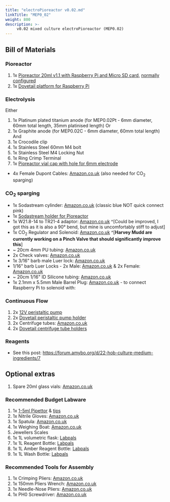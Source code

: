 ```yaml
---
title: "electroPioreactor v0.02.md"
linkTitle: "MEP0_02"
weight: 800
description: >-
     v0.02 mixed culture electroPioreactor (MEP0.02)
---
```


## Bill of Materials

### Pioreactor

1. 1x [Pioreactor 20ml v1.1 with Raspberry Pi and Micro SD card](https://pioreactor.com/products/pioreactor-20ml), [normally configured](https://docs.pioreactor.com/user-guide/hardware-setup-intro)
1. 1x [Dovetail platform for Raspberry Pi](https://www.printables.com/model/679663-pioreactor-platform-with-dovetails-for-b-models/files)

### Electrolysis

Either
1. 1x Platinum plated titanium anode (for MEP0.02Pt - 6mm diameter, 60mm total length, 35mm platinised length)
Or
1. 1x Graphite anode (for MEP0.02C - 6mm diameter, 60mm total length)
And
2. 1x Crocodile clip
3. 1x Stainless Steel 60mm M4 bolt
4. 1x Stainless Steel M4 Locking Nut
5. 1x Ring Crimp Terminal
6. 1x [Pioreactor vial cap with hole for 6mm electrode](https://www.printables.com/model/974845-pioreactor-vial-cap-with-hole-for-6mm-electrode)
* 4x Female Dupont Cables: [Amazon.co.uk](https://amzn.eu/d/fKdnqrx) (also needed for CO<sub>2</sub> sparging)

### CO<sub>2</sub> sparging

* 1x Sodastream cylinder: [Amazon.co.uk](https://amzn.eu/d/1dZqKsi) (classic blue NOT quick connect pink)
* 1x [Sodastream holder for Pioreactor](https://www.printables.com/model/855700-sodastream-holder-for-pioreactor)
* 1x W21.8-14 to TR21-4 adaptor: [Amazon.co.uk](https://amzn.eu/d/1eZLJ7n) ^[Could be improved, I got this as it is also a 90° bend, but mine is uncomfortably stiff to adjust]
* 1x CO<sub>2</sub> Regulator and Solenoid: [Amazon.co.uk](https://amzn.eu/d/gSnMfxg) ^[**Harvey Mudd are currently working on a Pinch Valve that should significantly improve this**]
* ~ 20cm 4mm PU tubing: [Amazon.co.uk](https://amzn.eu/d/h9DJO5H)
* 2x Check valves: [Amazon.co.uk](https://amzn.eu/d/giKnew4)
* 1x 3/16" barb male Luer lock: [Amazon.co.uk](https://amzn.eu/d/83w3N6F)
* 1/16" barb Luer Locks - 2x Male: [Amazon.co.uk](https://amzn.eu/d/5yACgUp) & 2x Female: [Amazon.co.uk](https://amzn.eu/d/deEBv9w)
* ~ 20cm 1/16" ID Silicone tubing: [Amazon.co.uk](https://amzn.eu/d/bOQ02Ow)
* 1x 2.1mm x 5.5mm Male Barrel Plug: [Amazon.co.uk](https://amzn.eu/d/d5QFCxD) - to connect Raspberry Pi to solenoid with:

### Continuous Flow

1. 2x [12V peristaltic pump](https://pioreactor.com/collections/accessories-and-parts/products/peristaltic-pump)
1. 2x [Dovetail peristaltic pump holder](https://www.printables.com/model/298240-pioreactor-platform-with-dovetails/files#preview:file-NvR1r)
1. 2x Centrifuge tubes: [Amazon.co.uk](https://amzn.eu/d/57WO7D8)
1. 2x [Dovetail centrifuge tube holders](https://github.com/oplz/DormantBioLabResources/blob/main/Prints/dovetailed_rack/50ml_tube_rack.stl)

### Reagents

* See this post: https://forum.amybo.org/d/22-hob-culture-medium-ingredients/7

## Optional extras

1. Spare 20ml glass vials: [Amazon.co.uk](https://amzn.eu/d/fbFWJ66)

### Recommended Budget Labware

1. 1x [1-5ml Pipettor](https://amzn.eu/d/9jKUSIx) & [tips](https://amzn.eu/d/cSiLNzj)
1. 1x Nitrile Gloves: [Amazon.co.uk](https://amzn.eu/d/iIR5cf6)
1. 1x Spatula: [Amazon.co.uk](https://amzn.eu/d/houYNco)
1. 1x Weighing Boat: [Amazon.co.uk](https://amzn.eu/d/iaNhVpD)
1. Jewellers Scales
1. 1x 1L volumetric flask: [Labpals](https://www.labpals.co.uk/product-page/1000ml-volumetric-flask-with-polyethylene-stopper-borosilicate-glass-class-a)
1. 1x 1L Reagent Bottle: [Labpals](https://www.labpals.co.uk/product-page/clear-borosilicate-glass-reagent-bottle-with-screw-cap-1000-ml-with-graduations)
1. 1x 1L Amber Reagent Bottle: [Labpals](https://www.labpals.co.uk/product-page/amber-borosilicate-glass-reagent-bottle-with-screw-cap-1000-ml-with-graduations)
1. 1x 1L Wash Bottle: [Labpals](https://www.labpals.co.uk/product-page/1000-ml-performance-plastic-wash-bottle-distilled-water-labeled-4-color)

### Recommended Tools for Assembly
1. 1x Crimping Pliers: [Amazon.co.uk](https://amzn.eu/d/5pGr9b4)
1. 1x 150mm Pliers Wrench: [Amazon.co.uk](https://amzn.eu/d/3nkLCuu)
1. 1x Needle-Nose Pliers: [Amazon.co.uk](https://amzn.eu/d/74U0lou)
1. 1x PH0 Screwdriver: [Amazon.co.uk](https://amzn.eu/d/houYNco)